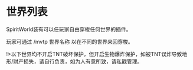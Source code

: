 # 世界列表

SpiritWorld装有可以任玩家自由穿梭任何世界的插件。

玩家可通过 /mvtp 世界名称 以在不同的世界来回穿梭。

!>以下世界均不开启TNT破坏保护，但开启生物爆炸保护，如被TNT误炸导致地形/财产损失，请自行负责，如为人有意所致，请私戳管理。
